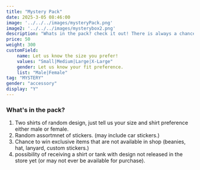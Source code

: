 ```yaml
---
title: "Mystery Pack"
date: 2025-3-05 08:46:00
image: '../../../images/mysteryPack.png'
image2: '../../../images/mysterybox2.png'
description: "Whats in the pack? check it out! There is always a chance for one exclusive item."
price: 50
weight: 300
customField:
    name: Let us know the size you prefer!
    values: "Small|Medium|Large|X-Large"
    gender: Let us know your fit preference.
    list: "Male|Female"
tag: "MYSTERY"
gender: "accessory"
display: "Y"
---
```


### What's in the pack?  

1. Two shirts of random design, just tell us your size and shirt preference either male or female.
2. Random assortmnet of stickers. (may include car stickers.)
3. Chance to win exclusive items that are not available in shop (beanies, hat, lanyard, custom stickers.)
4.  possibility of receiving a shirt or tank with design not released in the store yet (or may not ever be available for purchase).

